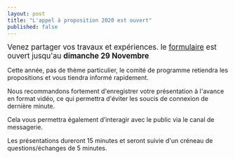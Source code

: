 ```yaml
---
layout: post
title: "L'appel à proposition 2020 est ouvert"
published: false
---
```


<span style="font-size:larger;">Venez partager vos travaux et expériences. le [formulaire](https://framaforms.org/proposition-de-presentation-qgis-fr-16-decembre-2020-1605001211) est ouvert jusqu'au <b>dimanche 29 Novembre</b> </span>

Cette année, pas de thème particulier, le comité de programme retiendra les propositions et vous tiendra informé rapidement.

Nous recommandons fortement d'enregistrer votre présentation à l'avance en format vidéo, ce qui permettra d'éviter les soucis de connexion de dernière minute.

Cela vous permettra également d’interagir avec le public via le canal de messagerie.

Les présentations dureront 15 minutes et seront suivie d'un créneau de questions/échanges de 5 minutes. 

